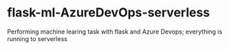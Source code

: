 # flask-ml-AzureDevOps-serverless
Performing machine learing task with flask and Azure Devops; everything is running to serverless
